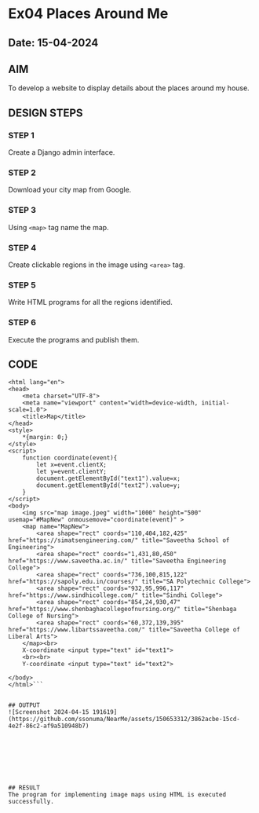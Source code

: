 # Ex04 Places Around Me
## Date: 15-04-2024

## AIM
To develop a website to display details about the places around my house.

## DESIGN STEPS

### STEP 1
Create a Django admin interface.

### STEP 2
Download your city map from Google.

### STEP 3
Using ```<map>``` tag name the map.

### STEP 4
Create clickable regions in the image using ```<area>``` tag.

### STEP 5
Write HTML programs for all the regions identified.

### STEP 6
Execute the programs and publish them.

## CODE
```<!DOCTYPE html>
<html lang="en">
<head>
    <meta charset="UTF-8">
    <meta name="viewport" content="width=device-width, initial-scale=1.0">
    <title>Map</title>
</head>
<style>
    *{margin: 0;}
</style>
<script>
    function coordinate(event){
        let x=event.clientX;
        let y=event.clientY;
        document.getElementById("text1").value=x;
        document.getElementById("text2").value=y;
    }
</script>
<body>
    <img src="map image.jpeg" width="1000" height="500" usemap="#MapNew" onmousemove="coordinate(event)" >
    <map name="MapNew">
        <area shape="rect" coords="110,404,182,425" href="https://simatsengineering.com/" title="Saveetha School of Engineering">
        <area shape="rect" coords="1,431,80,450" href="https://www.saveetha.ac.in/" title="Saveetha Engineering College">
        <area shape="rect" coords="736,100,815,122" href="https://sapoly.edu.in/courses/" title="SA Polytechnic College">
        <area shape="rect" coords="932,95,996,117" href="https://www.sindhicollege.com/" title="Sindhi College">
        <area shape="rect" coords="854,24,930,47" href="https://www.shenbaghacollegeofnursing.org/" title="Shenbaga College of Nursing">
        <area shape="rect" coords="60,372,139,395" href="https://www.libartssaveetha.com/" title="Saveetha College of Liberal Arts">
    </map><br>
    X-coordinate <input type="text" id="text1">
    <br><br>
    Y-coordinate <input type="text" id="text2">
    
</body>
</html>```


## OUTPUT
![Screenshot 2024-04-15 191619](https://github.com/ssonuma/NearMe/assets/150653312/3862acbe-15cd-4e2f-86c2-af9a510948b7)








## RESULT
The program for implementing image maps using HTML is executed successfully.
